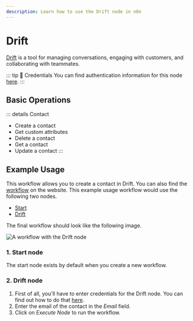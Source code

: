 ```yaml
---
description: Learn how to use the Drift node in n8n
---
```


# Drift

[Drift](https://www.drift.com/) is a tool for managing conversations, engaging with customers, and collaborating with teammates.

::: tip 🔑 Credentials
You can find authentication information for this node [here](../../../credentials/Drift/README.md).
:::

## Basic Operations

::: details Contact
- Create a contact
- Get custom attributes
- Delete a contact
- Get a contact
- Update a contact
:::


## Example Usage

This workflow allows you to create a contact in Drift. You can also find the [workflow](https://n8n.io/workflows/497) on the website. This example usage workflow would use the following two nodes.
- [Start](../../core-nodes/Start/README.md)
- [Drift]()

The final workflow should look like the following image.

![A workflow with the Drift node](./workflow.png)

### 1. Start node

The start node exists by default when you create a new workflow.

### 2. Drift node

1. First of all, you'll have to enter credentials for the Drift node. You can find out how to do that [here](../../../credentials/Drift/README.md).
2. Enter the email of the contact in the *Email* field.
3. Click on *Execute Node* to run the workflow.
